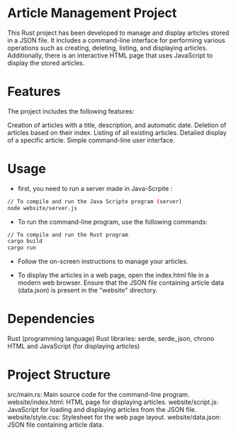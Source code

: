 # Article Management Project
This Rust project has been developed to manage and display articles stored in a JSON file. It includes a command-line interface for performing various operations such as creating, deleting, listing, and displaying articles. Additionally, there is an interactive HTML page that uses JavaScript to display the stored articles.

# Features
The project includes the following features:

Creation of articles with a title, description, and automatic date.
Deletion of articles based on their index.
Listing of all existing articles.
Detailed display of a specific article.
Simple command-line user interface.
# Usage
- first, you need to run a server made in Java-Scrpite :
```bash
// To compile and run the Java Scripte program (server)
node website/server.js
```


- To run the command-line program, use the following commands:
```bash
// To compile and run the Rust program
cargo build
cargo run
```

- Follow the on-screen instructions to manage your articles.

- To display the articles in a web page, open the index.html file in a modern web browser. Ensure that the JSON file containing article data (data.json) is present in the "website" directory.

 # Dependencies
Rust (programming language)
Rust libraries: serde, serde_json, chrono
HTML and JavaScript (for displaying articles)
# Project Structure
src/main.rs: Main source code for the command-line program.
website/index.html: HTML page for displaying articles.
website/script.js: JavaScript for loading and displaying articles from the JSON file.
website/style.css: Stylesheet for the web page layout.
website/data.json: JSON file containing article data.
